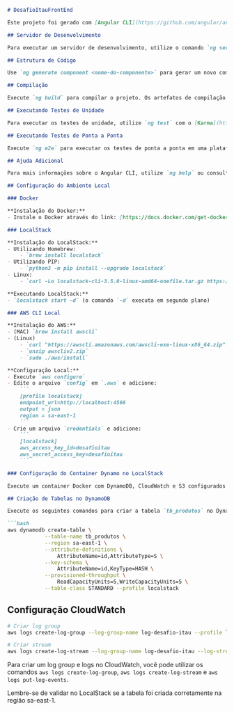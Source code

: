 ```markdown
# DesafioItauFrontEnd

Este projeto foi gerado com [Angular CLI](https://github.com/angular/angular-cli) versão 16.1.0.

## Servidor de Desenvolvimento

Para executar um servidor de desenvolvimento, utilize o comando `ng serve`. Acesse `http://localhost:4200/` no navegador. O aplicativo será recarregado automaticamente sempre que você modificar qualquer arquivo de origem.

## Estrutura de Código

Use `ng generate component <nome-do-componente>` para gerar um novo componente. Você também pode utilizar `ng generate directive|pipe|service|class|guard|interface|enum|module`.

## Compilação

Execute `ng build` para compilar o projeto. Os artefatos de compilação serão armazenados no diretório `dist/`.

## Executando Testes de Unidade

Para executar os testes de unidade, utilize `ng test` com o [Karma](https://karma-runner.github.io).

## Executando Testes de Ponta a Ponta

Execute `ng e2e` para executar os testes de ponta a ponta em uma plataforma de sua escolha.

## Ajuda Adicional

Para mais informações sobre o Angular CLI, utilize `ng help` ou consulte a [página de visão geral e referência de comandos do Angular CLI](https://angular.io/cli).

## Configuração do Ambiente Local

### Docker

**Instalação do Docker:**
- Instale o Docker através do link: [https://docs.docker.com/get-docker/](https://docs.docker.com/get-docker/)

### LocalStack

**Instalação do LocalStack:**
- Utilizando Homebrew:
    - `brew install localstack`
- Utilizando PIP:
    - `python3 -m pip install --upgrade localstack`
- Linux:
    - `curl -Lo localstack-cli-3.5.0-linux-amd64-onefile.tar.gz https://github.com/localstack/localstack-cli/releases/download/v3.5.0/localstack-cli-3.5.0-linux-amd64-onefile.tar.gz`

**Executando LocalStack:**
- `localstack start -d` (o comando `-d` executa em segundo plano)

### AWS CLI Local

**Instalação do AWS:**
- (MAC) `brew install awscli`
- (Linux) 
    - `curl "https://awscli.amazonaws.com/awscli-exe-linux-x86_64.zip" -o "awscliv2.zip"`
    - `unzip awscliv2.zip`
    - `sudo ./aws/install`

**Configuração Local:**
- Execute `aws configure`
- Edite o arquivo `config` em `.aws` e adicione:
    ```
    [profile localstack]
    endpoint_url=http://localhost:4566
    output = json
    region = sa-east-1
    ```
- Crie um arquivo `credentials` e adicione:
    ```
    [localstack]
    aws_access_key_id=desafioitau
    aws_secret_access_key=desafioitau
    ```

### Configuração do Container Dynamo no LocalStack

Execute um container Docker com DynamoDB, CloudWatch e S3 configurados usando o comando fornecido.

## Criação de Tabelas no DynamoDB

Execute os seguintes comandos para criar a tabela `tb_produtos` no DynamoDB:

```bash
aws dynamodb create-table \
            --table-name tb_produtos \
            --region sa-east-1 \
            --attribute-definitions \
                AttributeName=id,AttributeType=S \
            --key-schema \
                AttributeName=id,KeyType=HASH \
            --provisioned-throughput \
                ReadCapacityUnits=5,WriteCapacityUnits=5 \
            --table-class STANDARD --profile localstack
```

## Configuração CloudWatch

```bash
# Criar log group
aws logs create-log-group --log-group-name log-desafio-itau --profile localstack

# Criar stream
aws logs create-log-stream --log-group-name log-desafio-itau --log-stream-name stream-desafio-itau --profile localstack
```

Para criar um log group e logs no CloudWatch, você pode utilizar os comandos `aws logs create-log-group`, `aws logs create-log-stream` e `aws logs put-log-events`.

Lembre-se de validar no LocalStack se a tabela foi criada corretamente na região sa-east-1.